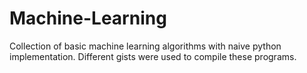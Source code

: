 # Machine-Learning
Collection of basic machine learning algorithms with naive python implementation. Different gists were used to compile these programs.
